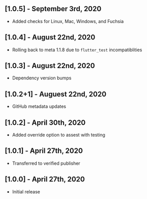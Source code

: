 ## [1.0.5] - September 3rd, 2020

* Added checks for Linux, Mac, Windows, and Fuchsia


## [1.0.4] - August 22nd, 2020

* Rolling back to meta 1.1.8 due to `flutter_test` incompatiblities


## [1.0.3] - August 22nd, 2020

* Dependency version bumps


## [1.0.2+1] - Auguest 22nd, 2020

* GitHub metadata updates


## [1.0.2] - April 30th, 2020

* Added override option to assest with testing


## [1.0.1] - April 27th, 2020

* Transferred to verified publisher


## [1.0.0] - April 27th, 2020

* Initial release

